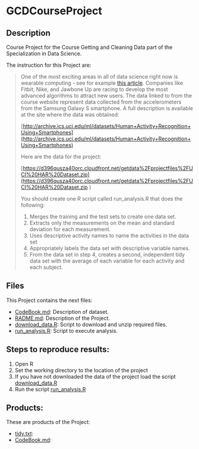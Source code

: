 # GCDCourseProject
## Description
Course Project for the Course Getting and Cleaning Data part of the Specialization in Data Science.

The instruction for this Project are:
> 
> One of the most exciting areas in all of data science right now is wearable computing - see for example [this article](http://www.insideactivitytracking.com/data-science-activity-tracking-and-the-battle-for-the-worlds-top-sports-brand/). Companies like Fitbit, Nike, and Jawbone Up are racing to develop the most advanced algorithms to attract new users. The data linked to from the course website represent data collected from the accelerometers from the Samsung Galaxy S smartphone. A full description is available at the site where the data was obtained: 
> 
> [http://archive.ics.uci.edu/ml/datasets/Human+Activity+Recognition+Using+Smartphones](http://archive.ics.uci.edu/ml/datasets/Human+Activity+Recognition+Using+Smartphones) 
> 
> Here are the data for the project: 
> 
> [https://d396qusza40orc.cloudfront.net/getdata%2Fprojectfiles%2FUCI%20HAR%20Dataset.zip](https://d396qusza40orc.cloudfront.net/getdata%2Fprojectfiles%2FUCI%20HAR%20Dataset.zip ) 
> 
>  You should create one R script called run_analysis.R that does the following:
> 1. Merges the training and the test sets to create one data set.
> 2. Extracts only the measurements on the mean and standard deviation for each measurement. 
> 3. Uses descriptive activity names to name the activities in the data set
> 4. Appropriately labels the data set with descriptive variable names. 
> 5. From the data set in step 4, creates a second, independent tidy data set with the average of each variable for each activity and each subject.

## Files
 This Project contains the next files:
 * [CodeBook.md](CodeBook.md): Description of dataset.
 * [RADME.md](RADME.md): Description of the Project.
 * [download_data.R](download_data.R): Script to download and unzip required files.
 * [run_analysis.R](run_analysis.R): Script to execute analysis.

## Steps to reproduce results:
1. Open R
2. Set the working directory to the location of the project
3. If you have not downloaded the data of the project load the script [download_data.R](download_data.R)
4. Run the script [run_analysis.R](run_analysis.R)

 ## Products:
These are products of the Project:
* [tidy.txt](tidy.txt):
* [CodeBook.md](CodeBook.md):
